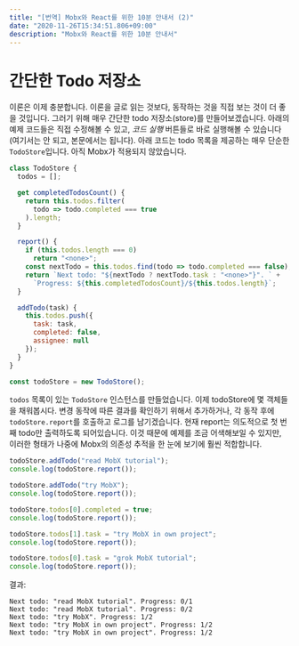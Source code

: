 ```yaml
---
title: "[번역] Mobx와 React를 위한 10분 안내서 (2)"
date: "2020-11-26T15:34:51.806+09:00"
description: "Mobx와 React를 위한 10분 안내서"
---
```


# 간단한 Todo 저장소

이론은 이제 충분합니다. 이론을 글로 읽는 것보다, 동작하는 것을 직접 보는 것이 더 좋을 것입니다. 그러기 위해 매우 간단한 todo 저장소(store)를 만들어보겠습니다. 아래의 예제 코드들은 직접 수정해볼 수 있고, *코드 실행* 버튼들로 바로 실행해볼 수 있습니다(여기서는 안 되고, 본문에서는 됩니다). 아래 코드는 todo 목록을 제공하는 매우 단순한 `TodoStore`입니다. 아직 Mobx가 적용되지 않았습니다.

```javascript
class TodoStore {
  todos = [];

  get completedTodosCount() {
    return this.todos.filter(
      todo => todo.completed === true
    ).length;
  }

  report() {
    if (this.todos.length === 0)
      return "<none>";
    const nextTodo = this.todos.find(todo => todo.completed === false);
    return `Next todo: "${nextTodo ? nextTodo.task : "<none>"}". ` +
      `Progress: ${this.completedTodosCount}/${this.todos.length}`;
  }

  addTodo(task) {
    this.todos.push({
      task: task,
      completed: false,
      assignee: null
    });
  }
}

const todoStore = new TodoStore();
```

`todos` 목록이 있는 `TodoStore` 인스턴스를 만들었습니다. 이제 todoStore에 몇 객체들을 채워봅시다. 변경 동작에 따른 결과를 확인하기 위해서 추가하거나, 각 동작 후에 `todoStore.report`를 호출하고 로그를 남기겠습니다. 현재 report는 의도적으로 첫 번째 todo만 출력하도록 되어있습니다. 이것 때문에 예제를 조금 어색해보일 수 있지만, 이러한 형태가 나중에 Mobx의 의존성 추적을 한 눈에 보기에 훨씬 적합합니다.


```javascript
todoStore.addTodo("read MobX tutorial");
console.log(todoStore.report());

todoStore.addTodo("try MobX");
console.log(todoStore.report());

todoStore.todos[0].completed = true;
console.log(todoStore.report());

todoStore.todos[1].task = "try MobX in own project";
console.log(todoStore.report());

todoStore.todos[0].task = "grok MobX tutorial";
console.log(todoStore.report());
```

결과:
```
Next todo: "read MobX tutorial". Progress: 0/1
Next todo: "read MobX tutorial". Progress: 0/2
Next todo: "try MobX". Progress: 1/2
Next todo: "try MobX in own project". Progress: 1/2
Next todo: "try MobX in own project". Progress: 1/2
```